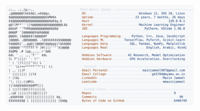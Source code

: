 <picture>
  <source srcset="https://raw.githubusercontent.com/mmazinjameel/mmazinjameel/main/dark_mode.svg?v=1751340215" media="(prefers-color-scheme: dark)">
  <img src="https://raw.githubusercontent.com/mmazinjameel/mmazinjameel/main/light_mode.svg?v=1751340215">
</picture>
